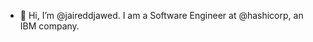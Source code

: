 - 👋 Hi, I’m @jaireddjawed. I am a Software Engineer at @hashicorp, an IBM company.

<!---
jaireddjawed/jaireddjawed is a ✨ special ✨ repository because its `README.md` (this file) appears on your GitHub profile.
You can click the Preview link to take a look at your changes.
--->
